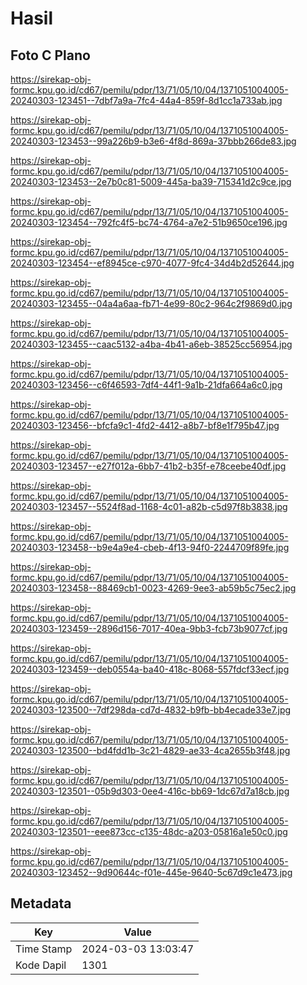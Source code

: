 # Hasil

## Foto C Plano

https://sirekap-obj-formc.kpu.go.id/cd67/pemilu/pdpr/13/71/05/10/04/1371051004005-20240303-123451--7dbf7a9a-7fc4-44a4-859f-8d1cc1a733ab.jpg

https://sirekap-obj-formc.kpu.go.id/cd67/pemilu/pdpr/13/71/05/10/04/1371051004005-20240303-123453--99a226b9-b3e6-4f8d-869a-37bbb266de83.jpg

https://sirekap-obj-formc.kpu.go.id/cd67/pemilu/pdpr/13/71/05/10/04/1371051004005-20240303-123453--2e7b0c81-5009-445a-ba39-715341d2c9ce.jpg

https://sirekap-obj-formc.kpu.go.id/cd67/pemilu/pdpr/13/71/05/10/04/1371051004005-20240303-123454--792fc4f5-bc74-4764-a7e2-51b9650ce196.jpg

https://sirekap-obj-formc.kpu.go.id/cd67/pemilu/pdpr/13/71/05/10/04/1371051004005-20240303-123454--ef8945ce-c970-4077-9fc4-34d4b2d52644.jpg

https://sirekap-obj-formc.kpu.go.id/cd67/pemilu/pdpr/13/71/05/10/04/1371051004005-20240303-123455--04a4a6aa-fb71-4e99-80c2-964c2f9869d0.jpg

https://sirekap-obj-formc.kpu.go.id/cd67/pemilu/pdpr/13/71/05/10/04/1371051004005-20240303-123455--caac5132-a4ba-4b41-a6eb-38525cc56954.jpg

https://sirekap-obj-formc.kpu.go.id/cd67/pemilu/pdpr/13/71/05/10/04/1371051004005-20240303-123456--c6f46593-7df4-44f1-9a1b-21dfa664a6c0.jpg

https://sirekap-obj-formc.kpu.go.id/cd67/pemilu/pdpr/13/71/05/10/04/1371051004005-20240303-123456--bfcfa9c1-4fd2-4412-a8b7-bf8e1f795b47.jpg

https://sirekap-obj-formc.kpu.go.id/cd67/pemilu/pdpr/13/71/05/10/04/1371051004005-20240303-123457--e27f012a-6bb7-41b2-b35f-e78ceebe40df.jpg

https://sirekap-obj-formc.kpu.go.id/cd67/pemilu/pdpr/13/71/05/10/04/1371051004005-20240303-123457--5524f8ad-1168-4c01-a82b-c5d97f8b3838.jpg

https://sirekap-obj-formc.kpu.go.id/cd67/pemilu/pdpr/13/71/05/10/04/1371051004005-20240303-123458--b9e4a9e4-cbeb-4f13-94f0-2244709f89fe.jpg

https://sirekap-obj-formc.kpu.go.id/cd67/pemilu/pdpr/13/71/05/10/04/1371051004005-20240303-123458--88469cb1-0023-4269-9ee3-ab59b5c75ec2.jpg

https://sirekap-obj-formc.kpu.go.id/cd67/pemilu/pdpr/13/71/05/10/04/1371051004005-20240303-123459--2896d156-7017-40ea-9bb3-fcb73b9077cf.jpg

https://sirekap-obj-formc.kpu.go.id/cd67/pemilu/pdpr/13/71/05/10/04/1371051004005-20240303-123459--deb0554a-ba40-418c-8068-557fdcf33ecf.jpg

https://sirekap-obj-formc.kpu.go.id/cd67/pemilu/pdpr/13/71/05/10/04/1371051004005-20240303-123500--7df298da-cd7d-4832-b9fb-bb4ecade33e7.jpg

https://sirekap-obj-formc.kpu.go.id/cd67/pemilu/pdpr/13/71/05/10/04/1371051004005-20240303-123500--bd4fdd1b-3c21-4829-ae33-4ca2655b3f48.jpg

https://sirekap-obj-formc.kpu.go.id/cd67/pemilu/pdpr/13/71/05/10/04/1371051004005-20240303-123501--05b9d303-0ee4-416c-bb69-1dc67d7a18cb.jpg

https://sirekap-obj-formc.kpu.go.id/cd67/pemilu/pdpr/13/71/05/10/04/1371051004005-20240303-123501--eee873cc-c135-48dc-a203-05816a1e50c0.jpg

https://sirekap-obj-formc.kpu.go.id/cd67/pemilu/pdpr/13/71/05/10/04/1371051004005-20240303-123452--9d90644c-f01e-445e-9640-5c67d9c1e473.jpg


## Metadata

| Key        | Value               |
| ---------- | ------------------- |
| Time Stamp | 2024-03-03 13:03:47 |
| Kode Dapil | 1301                |



